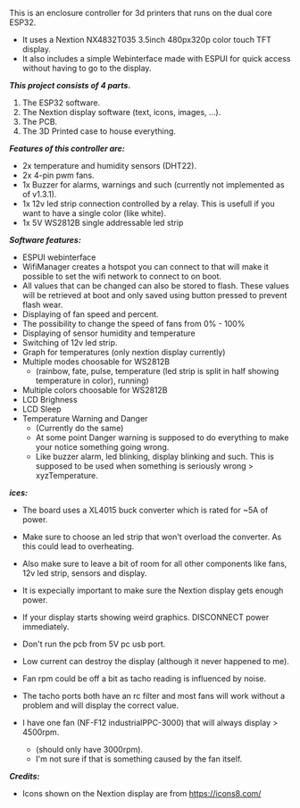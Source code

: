This is an enclosure controller for 3d printers that runs on the dual core ESP32.

- It uses a Nextion NX4832T035 3.5inch 480px320p color touch TFT display.
- It also includes a simple Webinterface made with ESPUI for quick access without having to go to the display.

***This project consists of 4 parts.***
1. The ESP32 software.
2. The Nextion display software (text, icons, images, ...).
3. The PCB.
4. The 3D Printed case to house everything.

***Features of this controller are:***
- 2x temperature and humidity sensors (DHT22).
- 2x 4-pin pwm fans.
- 1x Buzzer for alarms, warnings and such (currently not implemented as of v1.3.1).
- 1x 12v led strip connection controlled by a relay. This is usefull if you want to have a single color (like white).
- 1x 5V WS2812B single addressable led strip

***Software features:***
- ESPUI webinterface
- WifiManager creates a hotspot you can connect to that will make it possible to set the wifi network to connect to on boot.
- All values that can be changed can also be stored to flash. These values will be retrieved at boot and only saved using button pressed to prevent flash wear.
- Displaying of fan speed and percent.
- The possibility to change the speed of fans from 0% - 100%
- Displaying of sensor humidity and temperature
- Switching of 12v led strip.
- Graph for temperatures (only nextion display currently)
- Multiple modes choosable for WS2812B
  - (rainbow, fate, pulse, temperature (led strip is split in half showing temperature in color), running)
- Multiple colors choosable for WS2812B
- LCD Brighness
- LCD Sleep
- Temperature Warning and Danger 
  - (Currently do the same)
  - At some point Danger warning is supposed to do everything to make your notice something going wrong.
  - Like buzzer alarm, led blinking, display blinking and such. This is supposed to be used when something is seriously wrong > xyzTemperature.

***ices:***
- The board uses a XL4015 buck converter which is rated for ~5A of power. 
- Make sure to choose an led strip that won't overload the converter. As this could lead to overheating.
- Also make sure to leave a bit of room for all other components like fans, 12v led strip, sensors and display.

- It is expecially important to make sure the Nextion display gets enough power.
- If your display starts showing weird graphics. DISCONNECT power immediately.
- Don't run the pcb from 5V pc usb port.
- Low current can destroy the display (although it never happened to me).

- Fan rpm could be off a bit as tacho reading is influenced by noise.
- The tacho ports both have an rc filter and most fans will work without a problem and will display the correct value.
- I have one fan (NF-F12 industrialPPC-3000) that will always display > 4500rpm. 
  - (should only have 3000rpm). 
  - I'm not sure if that is something caused by the fan itself.

***Credits:***
- Icons shown on the Nextion display are from https://icons8.com/
